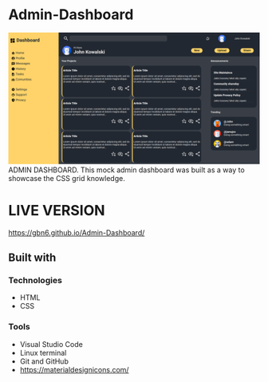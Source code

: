 # Admin-Dashboard
![](https://github.com/GBN6/GBN6/blob/main/assets/admin-dashboard.png)
ADMIN DASHBOARD. This mock admin dashboard was built as a way to showcase the CSS grid knowledge.

# LIVE VERSION
https://gbn6.github.io/Admin-Dashboard/

## Built with

### Technologies

* HTML
* CSS

### Tools

* Visual Studio Code
* Linux terminal
* Git and GitHub
* https://materialdesignicons.com/
